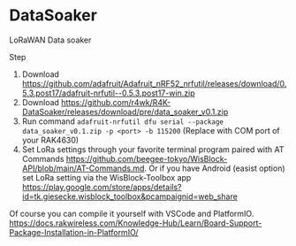 # DataSoaker
LoRaWAN Data soaker

Step
1. Download https://github.com/adafruit/Adafruit_nRF52_nrfutil/releases/download/0.5.3.post17/adafruit-nrfutil--0.5.3.post17-win.zip
2. Download https://github.com/r4wk/R4K-DataSoaker/releases/download/pre/data_soaker_v0.1.zip
3. Run command `adafruit-nrfutil dfu serial --package data_soaker_v0.1.zip -p <port> -b 115200` (Replace <port> with COM port of your RAK4630)
4. Set LoRa settings through your favorite terminal program paired with AT Commands https://github.com/beegee-tokyo/WisBlock-API/blob/main/AT-Commands.md. Or if you have Android (easist option) set LoRa setting via the WisBlock-Toolbox app https://play.google.com/store/apps/details?id=tk.giesecke.wisblock_toolbox&pcampaignid=web_share



Of course you can compile it yourself with VSCode and PlatformIO. https://docs.rakwireless.com/Knowledge-Hub/Learn/Board-Support-Package-Installation-in-PlatformIO/
